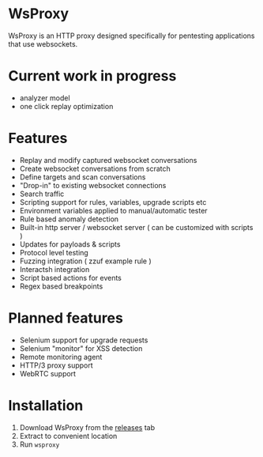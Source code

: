 # WsProxy

WsProxy is an HTTP proxy designed specifically for pentesting applications that use websockets.

# Current work in progress
- analyzer model
- one click replay optimization

# Features
- Replay and modify captured websocket conversations
- Create websocket conversations from scratch
- Define targets and scan conversations
- "Drop-in" to existing websocket connections
- Search traffic
- Scripting support for rules, variables, upgrade scripts etc
- Environment variables applied to manual/automatic tester
- Rule based anomaly detection
- Built-in http server / websocket server ( can be customized with scripts )
- Updates for payloads & scripts
- Protocol level testing
- Fuzzing integration ( zzuf example rule )
- Interactsh integration
- Script based actions for events
- Regex based breakpoints

# Planned features
- Selenium support for upgrade requests
- Selenium "monitor" for XSS detection
- Remote monitoring agent
- HTTP/3 proxy support
- WebRTC support

# Installation
 1. Download WsProxy from the [releases](https://github.com/softwaresecured/wsproxy/releases/tag/alpha) tab
 2. Extract to convenient location
 3. Run `wsproxy`

